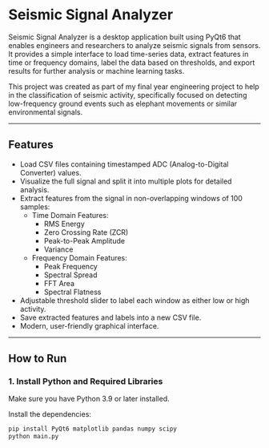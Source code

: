 # Seismic Signal Analyzer

Seismic Signal Analyzer is a desktop application built using PyQt6 that enables engineers and researchers to analyze seismic signals from sensors. It provides a simple interface to load time-series data, extract features in time or frequency domains, label the data based on thresholds, and export results for further analysis or machine learning tasks.

This project was created as part of my final year engineering project to help in the classification of seismic activity, specifically focused on detecting low-frequency ground events such as elephant movements or similar environmental signals.

---

## Features

- Load CSV files containing timestamped ADC (Analog-to-Digital Converter) values.
- Visualize the full signal and split it into multiple plots for detailed analysis.
- Extract features from the signal in non-overlapping windows of 100 samples:
  - Time Domain Features:
    - RMS Energy
    - Zero Crossing Rate (ZCR)
    - Peak-to-Peak Amplitude
    - Variance
  - Frequency Domain Features:
    - Peak Frequency
    - Spectral Spread
    - FFT Area
    - Spectral Flatness
- Adjustable threshold slider to label each window as either low or high activity.
- Save extracted features and labels into a new CSV file.
- Modern, user-friendly graphical interface.

---

## How to Run

### 1. Install Python and Required Libraries

Make sure you have Python 3.9 or later installed.

Install the dependencies:

```bash
pip install PyQt6 matplotlib pandas numpy scipy
python main.py



